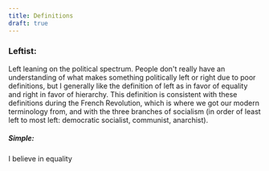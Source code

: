 ```yaml
---
title: Definitions
draft: true
---
```


### Leftist:
Left leaning on the political spectrum. People don't really have an understanding of what makes something politically left or right due to poor definitions, but I generally like the definition of left as in favor of equality and right in favor of hierarchy. This definition is consistent with these definitions during the French Revolution, which is where we got our modern terminology from, and with the three branches of socialism (in order of least left to most left: democratic socialist, communist, anarchist).

##### Simple:
 I believe in equality


